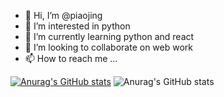 - 👋 Hi, I’m @piaojing
- 👀 I’m interested in python
- 🌱 I’m currently learning python and react
- 💞️ I’m looking to collaborate on web work
- 📫 How to reach me ...

[![Anurag's GitHub stats](https://github-readme-stats.vercel.app/api?username=piaojing)](https://github.com/anuraghazra/github-readme-stats)
![Anurag's GitHub stats](https://github-readme-stats.vercel.app/api?username=anuraghazra&hide=contribs,prs)

<!---
piaojing/piaojing is a ✨ special ✨ repository because its `README.md` (this file) appears on your GitHub profile.
You can click the Preview link to take a look at your changes.
--->
